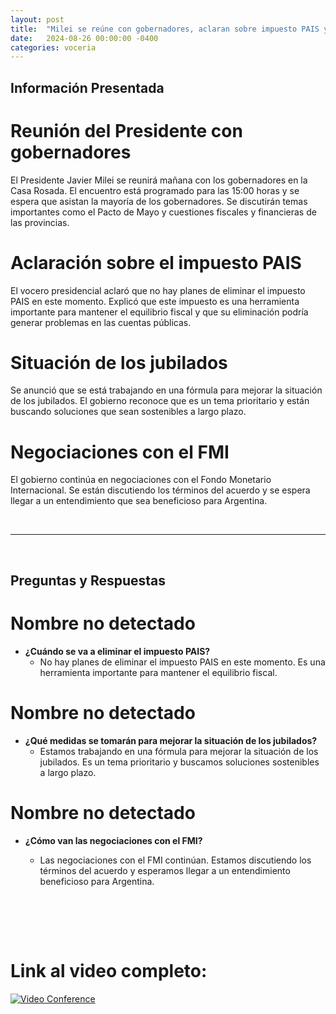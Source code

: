 ```yaml
---
layout: post
title:  "Milei se reúne con gobernadores, aclaran sobre impuesto PAIS y trabajan en mejoras para jubilados"
date:   2024-08-26 00:00:00 -0400
categories: voceria
---
```



    
## Información Presentada

    
# Reunión del Presidente con gobernadores
El Presidente Javier Milei se reunirá mañana con los gobernadores en la Casa Rosada. El encuentro está programado para las 15:00 horas y se espera que asistan la mayoría de los gobernadores. Se discutirán temas importantes como el Pacto de Mayo y cuestiones fiscales y financieras de las provincias.

# Aclaración sobre el impuesto PAIS
El vocero presidencial aclaró que no hay planes de eliminar el impuesto PAIS en este momento. Explicó que este impuesto es una herramienta importante para mantener el equilibrio fiscal y que su eliminación podría generar problemas en las cuentas públicas.

# Situación de los jubilados
Se anunció que se está trabajando en una fórmula para mejorar la situación de los jubilados. El gobierno reconoce que es un tema prioritario y están buscando soluciones que sean sostenibles a largo plazo.

# Negociaciones con el FMI
El gobierno continúa en negociaciones con el Fondo Monetario Internacional. Se están discutiendo los términos del acuerdo y se espera llegar a un entendimiento que sea beneficioso para Argentina.

    
<br/>

---

<br/>

## Preguntas y Respuestas


    
# Nombre no detectado 

* **¿Cuándo se va a eliminar el impuesto PAIS?**
  - No hay planes de eliminar el impuesto PAIS en este momento. Es una herramienta importante para mantener el equilibrio fiscal.


# Nombre no detectado 

* **¿Qué medidas se tomarán para mejorar la situación de los jubilados?**
  - Estamos trabajando en una fórmula para mejorar la situación de los jubilados. Es un tema prioritario y buscamos soluciones sostenibles a largo plazo.


# Nombre no detectado 

* **¿Cómo van las negociaciones con el FMI?**
  - Las negociaciones con el FMI continúan. Estamos discutiendo los términos del acuerdo y esperamos llegar a un entendimiento beneficioso para Argentina.


    <br/>
<br/>
<br/>

# Link al video completo:
[![Video Conference](https://img.youtube.com/vi/Yxm8YQI1neo/0.jpg)](https://www.youtube.com/watch?v=Yxm8YQI1neo)

    